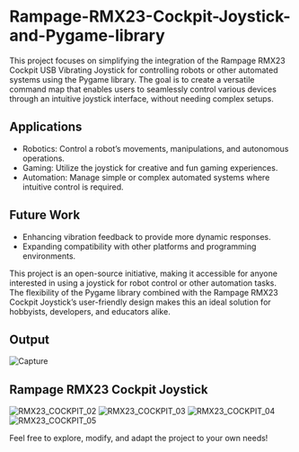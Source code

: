 # Rampage-RMX23-Cockpit-Joystick-and-Pygame-library

This project focuses on simplifying the integration of the Rampage RMX23 Cockpit USB Vibrating Joystick for controlling robots or other automated systems using the Pygame library. The goal is to create a versatile command map that enables users to seamlessly control various devices through an intuitive joystick interface, without needing complex setups.

## Applications
- Robotics: Control a robot’s movements, manipulations, and autonomous operations.
- Gaming: Utilize the joystick for creative and fun gaming experiences.
- Automation: Manage simple or complex automated systems where intuitive control is required.
## Future Work
- Enhancing vibration feedback to provide more dynamic responses.
- Expanding compatibility with other platforms and programming environments.

This project is an open-source initiative, making it accessible for anyone interested in using a joystick for robot control or other automation tasks. The flexibility of the Pygame library combined with the Rampage RMX23 Cockpit Joystick’s user-friendly design makes this an ideal solution for hobbyists, developers, and educators alike.

## Output
![Capture](https://github.com/user-attachments/assets/87c89194-bdee-452b-9f6f-8fbc79e8412f)

## Rampage RMX23 Cockpit Joystick
![RMX23_COCKPIT_02](https://github.com/user-attachments/assets/f55442e2-43e3-4047-88f0-8739485bf525)
![RMX23_COCKPIT_03](https://github.com/user-attachments/assets/0a807d8b-d4c8-46e3-82b8-a9be6ab9490d)
![RMX23_COCKPIT_04](https://github.com/user-attachments/assets/ee1024fe-fa4e-47bf-ad55-98dbbe66d96e)
![RMX23_COCKPIT_05](https://github.com/user-attachments/assets/45d2b011-9dd5-4c73-9f08-13881bda6a48)

Feel free to explore, modify, and adapt the project to your own needs!
